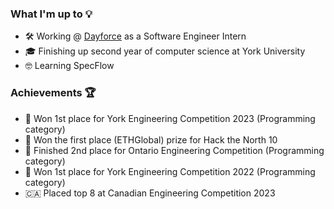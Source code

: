 ### What I'm up to 💡

- 🛠 Working @ <a href="https://dayforce.com">Dayforce</a> as a Software Engineer Intern 
- 🎓 Finishing up second year of computer science at York University
- 🤓 Learning SpecFlow

### Achievements 🏆

- 🥇 Won 1st place for York Engineering Competition 2023 (Programming category)
- 🥇 Won the first place (ETHGlobal) prize for Hack the North 10
- 🥈 Finished 2nd place for Ontario Engineering Competition (Programming category)
- 🥇 Won 1st place for York Engineering Competition 2022 (Programming category)
- 🇨🇦 Placed top 8 at Canadian Engineering Competition 2023 

